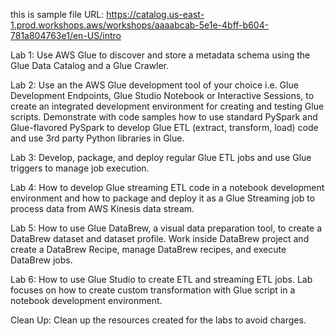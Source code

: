 this is sample file 
URL: https://catalog.us-east-1.prod.workshops.aws/workshops/aaaabcab-5e1e-4bff-b604-781a804763e1/en-US/intro


Lab 1: Use AWS Glue to discover and store a metadata schema using the Glue Data Catalog and a Glue Crawler.

Lab 2: Use an the AWS Glue development tool of your choice i.e. Glue Development Endpoints, Glue Studio Notebook or Interactive Sessions, 
to create an integrated development environment for creating and testing Glue scripts. Demonstrate with code samples how to use standard PySpark and Glue-flavored PySpark to develop Glue ETL (extract, transform, load) code and use 3rd party Python libraries in Glue.

Lab 3: Develop, package, and deploy regular Glue ETL jobs and use Glue triggers to manage job execution.

Lab 4: How to develop Glue streaming ETL code in a notebook development environment and how to package and deploy it as a Glue Streaming job to process data from AWS Kinesis data stream.

Lab 5: How to use Glue DataBrew, a visual data preparation tool, to create a DataBrew dataset and dataset profile. Work inside DataBrew project and create a DataBrew Recipe, manage DataBrew recipes, and execute DataBrew jobs.

Lab 6: How to use Glue Studio to create ETL and streaming ETL jobs. Lab focuses on how to create custom transformation with Glue script in a notebook development environment.

Clean Up: Clean up the resources created for the labs to avoid charges.